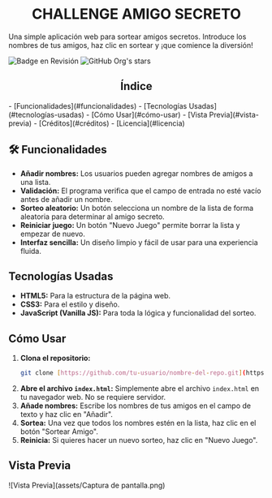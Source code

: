 <h1 align=" center"> CHALLENGE AMIGO SECRETO </h1> 

Una simple aplicación web para sortear amigos secretos. Introduce los nombres de tus amigos, haz clic en sortear y ¡que comience la diversión!

![Badge en Revisión](https://img.shields.io/badge/STATUS-EN%20DESAROLLO-green)
![GitHub Org's stars](https://img.shields.io/github/stars/camilafernanda?style=social)

<h2 align=" center"> Índice </h2> 
- [Funcionalidades](#funcionalidades)
- [Tecnologías Usadas](#tecnologías-usadas)
- [Cómo Usar](#cómo-usar)
- [Vista Previa](#vista-previa)
- [Créditos](#créditos)
- [Licencia](#licencia)

## 🛠️ Funcionalidades
- **Añadir nombres:** Los usuarios pueden agregar nombres de amigos a una lista.
- **Validación:** El programa verifica que el campo de entrada no esté vacío antes de añadir un nombre.
- **Sorteo aleatorio:** Un botón selecciona un nombre de la lista de forma aleatoria para determinar al amigo secreto.
- **Reiniciar juego:** Un botón "Nuevo Juego" permite borrar la lista y empezar de nuevo.
- **Interfaz sencilla:** Un diseño limpio y fácil de usar para una experiencia fluida.

## Tecnologías Usadas
- **HTML5:** Para la estructura de la página web.
- **CSS3:** Para el estilo y diseño.
- **JavaScript (Vanilla JS):** Para toda la lógica y funcionalidad del sorteo.

## Cómo Usar

1.  **Clona el repositorio:**
    ```bash
    git clone [https://github.com/tu-usuario/nombre-del-repo.git](https://github.com/tu-usuario/nombre-del-repo.git)
    ```
2.  **Abre el archivo `index.html`:**
    Simplemente abre el archivo `index.html` en tu navegador web. No se requiere servidor.
3.  **Añade nombres:**
    Escribe los nombres de tus amigos en el campo de texto y haz clic en "Añadir".
4.  **Sortea:**
    Una vez que todos los nombres estén en la lista, haz clic en el botón "Sortear Amigo".
5.  **Reinicia:**
    Si quieres hacer un nuevo sorteo, haz clic en "Nuevo Juego".

## Vista Previa

![Vista Previa](assets/Captura de pantalla.png)

